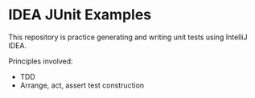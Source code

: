 # IDEA JUnit Examples

This repository is practice generating and writing unit tests using IntelliJ IDEA. 

Principles involved:
* TDD
* Arrange, act, assert test construction
